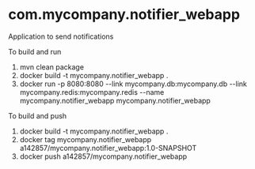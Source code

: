 # com.mycompany.notifier_webapp
Application to send notifications

To build and run

1. mvn clean package
2. docker build -t mycompany.notifier_webapp .
3. docker run -p 8080:8080 --link mycompany.db:mycompany.db --link mycompany.redis:mycompany.redis --name mycompany.notifier_webapp mycompany.notifier_webapp

To build and push

1. docker build -t mycompany.notifier_webapp .
2. docker tag mycompany.notifier_webapp a142857/mycompany.notifier_webapp:1.0-SNAPSHOT
3. docker push a142857/mycompany.notifier_webapp

